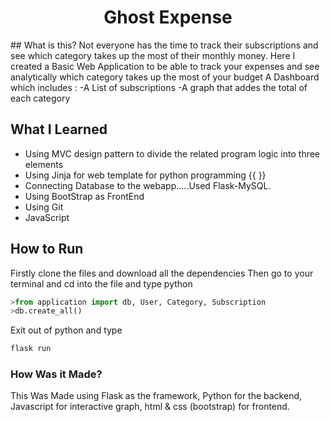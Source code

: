 <h1 align="center">Ghost Expense</h1>
## What is this?
Not everyone has the time to track their subscriptions and see which category takes up the most of their monthly money. Here I created a Basic Web Application to be able to track your expenses and see analytically which category takes up the most of your budget
A Dashboard which includes :
-A List of subscriptions  
-A graph that addes the total of each category 

## What I Learned
* Using MVC design pattern to divide the related program logic into three elements
* Using Jinja for web template for python programming {{ }}
* Connecting Database to the webapp.....Used Flask-MySQL.
* Using BootStrap as FrontEnd
* Using Git
* JavaScript

## How to Run
Firstly clone the files and download all the dependencies
Then go to your terminal and cd into the file and type python
```python
>from application import db, User, Category, Subscription
>db.create_all()
```
Exit out of python and type
```python
flask run
```
### How Was it Made?
This Was Made using Flask as the framework, Python for the backend, Javascript for interactive graph, html & css (bootstrap) for frontend. 
